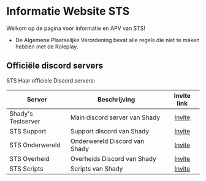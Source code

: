 # Informatie Website STS

Welkom op de pagina voor informatie en APV van STS!
- De Algemene Plaatselijke Verordening bevat alle regels die niet te maken hebben met de Roleplay.

## Officiële discord servers

STS Haar officiele Discord servers:

| Server | Beschrijving | Invite link |
|---|---|:---:|
| Shady's Testserver | Main discord server van Shady | [Invite](https://discord.gg/PKZrnW7dQc) |
| STS Support | Support discord van Shady | [Invite](https://discord.gg/EtgWNDzpCb) |
| STS Onderwereld | Onderwereld Discord van Shady | [Invite](https://discord.gg/XsRSdDNbWt) |
| STS Overheid | Overheids Discord van Shady | [Invite](https://discord.gg/mVWmnZ7Tc8) |
| STS Scripts | Scripts van Shady | [Invite](https://discord.gg/YCyM35bxKp) |